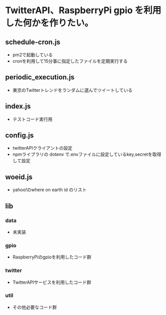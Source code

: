 # TwitterAPI、RaspberryPi gpio を利用した何かを作りたい。
## schedule-cron.js
- pm2で起動している
- cronを利用して15分事に指定したファイルを定期実行する

## periodic_execution.js
- 東京のTwitterトレンドをランダムに選んでツイートしている

## index.js
- テストコード実行用

## config.js
- twitterAPIクライアントの設定
- npmライブラリの dotenv で.envファイルに設定しているkey,secretを取得して設定

## woeid.js
- yahoo!のwhere on earth id のリスト

## lib
### data
- 未実装
### gpio
- RaspberryPiのgpioを利用したコード群
### twitter
- TwitterAPIサービスを利用したコード群
### util
- その他必要なコード群
